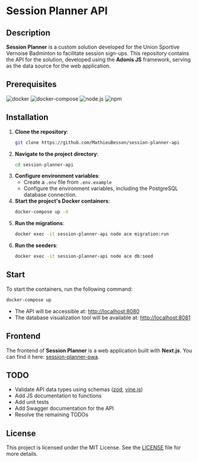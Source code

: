 # Session Planner API

## Description

**Session Planner** is a custom solution developed for the Union Sportive Vernoise Badminton to facilitate session sign-ups. This repository contains the API for the solution, developed using the **Adonis JS** framework, serving as the data source for the web application.

## Prerequisites

![docker](https://img.shields.io/badge/docker-2496ED?logo=docker&logoColor=white&labelColor=2496ED)
![docker-compose](https://img.shields.io/badge/docker--compose-2496ED?logo=docker&logoColor=white&labelColor=2496ED)
![node.js](https://img.shields.io/badge/node.js-339933?logo=nodedotjs&logoColor=white&labelColor=339933)
![npm](https://img.shields.io/badge/npm-CB3837?logo=npm&logoColor=white&labelColor=CB3837)

## Installation

1. **Clone the repository**:
   ```bash
   git clone https://github.com/MathieuBesson/session-planner-api
   ```
2. **Navigate to the project directory**:
   ```bash
   cd session-planner-api
   ```
3. **Configure environment variables**:
   - Create a `.env` file from `.env.example`
   - Configure the environment variables, including the PostgreSQL database connection.
4. **Start the project's Docker containers**:
   ```bash
   docker-compose up -d
   ```
5. **Run the migrations**:
   ```bash
   docker exec -it session-planner-api node ace migration:run
   ```
6. **Run the seeders**:
   ```bash
   docker exec -it session-planner-api node ace db:seed
   ```

## Start

To start the containers, run the following command:

```bash
docker-compose up
```

- The API will be accessible at: [http://localhost:8080](http://localhost:8080)
- The database visualization tool will be available at: [http://localhost:8081](http://localhost:8081)

## Frontend

The frontend of **Session Planner** is a web application built with **Next.js**. You can find it here: [session-planner-pwa](https://github.com/MathieuBesson/session-planner-pwa).

## TODO

- Validate API data types using schemas ([zod](https://zod.dev/), [vine.js](https://vinejs.dev))
- Add JS documentation to functions
- Add unit tests
- Add Swagger documentation for the API
- Resolve the remaining TODOs

## License

This project is licensed under the MIT License. See the [LICENSE](./LICENSE) file for more details.
